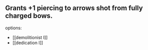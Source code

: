 Grants +1 piercing to arrows shot from fully charged bows.
--- 
options:
- [[demolitionist I]]
- [[dedication I]]